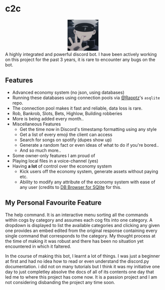 # c2c
<div align="center">
<img src="99d48ed4682a0c26cb135ed5e5a788f9 (1).png" width="100" height="100"/>
</div>
A highly integrated and powerful discord bot.
I have been actively working on this project for the past 3 years, it is rare to encounter any bugs on the bot. 

## Features
- Advanced economy system (no json, using databases)
 - Running these databases using connection pools via [@Rapptz](https://www.github.com/Rapptz)'s `asqlite` repo.
 - The connection pool makes it fast and reliable, data loss is rare.
 - Rob, Bankrob, Slots, Bets, Highlow, Building robberies
 - More is being added every month..
- Miscellaneous Features
  -  Get the time now in Discord's timestamp formatting using any style
  -  Get a list of every emoji the client can access
  -  Search for songs on spotify (dupes show up)
  -  Generate a random fact or even ideas of what to do if you're bored..
  -  And so much more..
-  Some owner-only features I am proud of
  - Playing local files in a voice-channel (yes)
  - Having **a lot** of control over the economy system
    -  Kick users off the economy system, generate assets without paying etc.
    -  Ability to modify any attribute of the economy system with ease of any user (credits to [DB Browser for SQlite](https://sqlitebrowser.org/) for this.

## My Personal Favourite Feature
The help command. It is an interactive menu sorting all the commands within cogs by category and assumes each cog fits into one category. A dropdown is displayed to list the available categories and clicking any given one provides an embed edited from the original response containing every single command that corresponds to the category. My thought process at the time of making it was robust and there has been no situation yet encountered in which it faltered.

In the course of making this bot, I learnt a lot of things. I was just a beginner at first and had no idea how to read or even understand the discord.py documentation. i did not on many tutorials but I think it was my initiative one day to just completley absolve the docs of all of its contents one day that led me to where this project has come now. It is a passion project and I am not considering disbanding the project any time soon.



  
